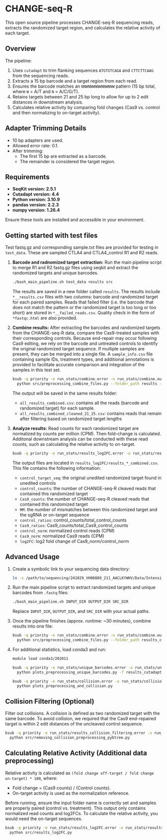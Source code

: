 # CHANGE-seq-R

This open source pipeline processes CHANGE-seq-R sequencing reads, extracts the randomized target region, and calculates the relative activity of each target.

## Overview

The pipeline:

1. Uses `cutadapt` to trim flanking sequences `ATGTGTCAGA` and `CTTCTTCAAG` from the sequencing reads.
2. Extracts a 15 bp barcode and a target region from each read.
3. Ensures the barcode matches an `NNWNNWNNWNNWNNW` pattern (15 bp total, where `W` = A/T and `N` = A/C/G/T).
4. Retains targets between 21 and 25 bp long to allow for up to 2 edit distances in downstream analysis.
5. Calculates relative activity by comparing fold changes (Cas9 vs. control and then normalizing to on-target activity).

## Adapter Trimming Details

- 10 bp adapters are used.
- Allowed error rate: 0.1.
- After trimming:
  - The first 15 bp are extracted as a barcode.
  - The remainder is considered the target region.
  
## Requirements

- **SeqKit version: 2.5.1**  
- **Cutadapt version: 4.4**
- **Python version: 3.10.9**
- **pandas version: 2.2.3**
- **numpy version: 1.26.4**

Ensure these tools are installed and accessible in your environment.

## Getting started with test files
Test fastq.gz and corresponding sample.txt files are provided for testing in `test_data`. These are sampled CTLA4 and CTLA4_control R1 and R2 reads. 

1. **Barcode and radnomized target extraction:** Run the main pipeline script to merge R1 and R2 fastq.gz files using seqkit and extract the randomized targets and unique barcodes. 
   ```bash
   ./bash_main_pipeline.sh test_data results src
   ```
   The results are saved in a new folder called `results`. The results include `*__results.csv` files with two columns: barcode and randomized target for each paired samples. Reads that failed filter (i.e. the barcode that does not match the pattern or the randomized target is too long or too short) are stored in `*__failed_reads.csv`. Quality check in the form of `*fastqc.html` are also provided.

2. **Combine results:** After extracting the barcodes and randomized targets from the CHANGE-seq-R data, compare the Cas9-treated samples with their corresponding controls. Because end-repair may occur following Cas9 editing, we rely on the barcode and untreated controls to identify the original randomized target sequence. If multiple samples are present, they can be merged into a single file.
   A `sample_info.csv` file containing sample IDs, treatment types, and additional annotations is provided to facilitate accurate comparison and integration of the samples in this test set.

   ```bash
   bsub -q priority -e run_stats/combine.error -o run_stats/combine.out -M 20000MB -n 1 \
     python src/preprocessing_combine_files.py --folder_path results --sample_info test_data/sample_info.csv
   ```

   The output will be saved in the same results folder:
   - `all_results_combined.csv`: contains all the reads (barcode and randomized target) for each sample.
   - `all_results_combined_cleaned_21_25.csv`: contains reads that remain after filtering based on randomized target lengths

3. **Analyze results:** Read counts for each randomized target are normalized by counts per million (CPM). Then fold-change is calculated. Additonal downstream analysis can be conducted with these read counts, such as calculating the relative activity to on-target.
   ```bash
   bsub -q priority -e run_stats/results_log2FC.error -o run_stats/results_log2FC.out -M 20000MB \ python src/results_log2FC.py --combined_results results/all_results_combined_cleaned_21_25.csv
   ```
   The output files are located in `results_log2FC/results_*_combined.csv`. This file contains the following information:
   - `control_target_seq`: the original unedited randomized target found in unedited controls
   - `control_counts`: the number of CHANGE-seq-R cleaved reads that contained this randomized target
   - `Cas9_counts`: the number of CHANGE-seq-R cleaved reads that contained this randomized target
   - `MM`: the number of mismatches between this randomized target and the sgRNA or on-target sequence
   - `control_ratios`: control_counts/total_control_counts
   - `Cas9_ratios`: Cas9_counts/total_Cas9_control_counts
   - `control_norm`: normalized control reads (CPM)
   - `Cas9_norm`: normalized Cas9 reads (CPM)
   - `log2FC`: log2 fold change of Cas9_norm/control_norm


## Advanced Usage

1. Create a symbolic link to your sequencing data directory:
   ```bash
   ln -s /path/to/sequencing/241029_VH00889_211_AACLKYWHV/Data/Intensities/BaseCalls ./241029_VH00889_211_AACLKYWHV
   ```

2. Run the main pipeline script to extract randomized targets and unique barcodes from `.fastq` files:
   ```bash
   ./bash_main_pipeline.sh INPUT_DIR OUTPUT_DIR SRC_DIR
   ```
   
   Replace `INPUT_DIR`, `OUTPUT_DIR`, and `SRC_DIR` with your actual paths.

3. Once the pipeline finishes (approx. runtime: ~30 minutes), combine results into one file:
   ```bash
   bsub -q priority -e run_stats/combine.error -o run_stats/combine.out -M 800000MB -n 1 \
     python src/preprocessing_combine_files.py --folder_path results_cutadaptv2 --sample_info sample_info.csv
   ```

4. For additional statistics, load conda3 and run:
   ```bash
   module load conda3/202011

   bsub -q priority -e run_stats/unique_barcodes.error -o run_stats/unique_barcodes.out -M 800000MB \
     python plots_preprocessing_unique_barcodes.py -f results_cutadaptv2/all_results_combined_cleaned_21_25.csv

   bsub -q priority -e run_stats/collision.error -o run_stats/collision.out -M 800000MB \
     python plots_preprocessing_and_collision.py
   ```

## Collision Filtering (Optional)

Filter out collisions. A collision is defined as two randomized target with the same barcode. To avoid collision, we required that the Cas9 end-repaired target is within 2 edit distances of the uncleaved control sequence.

```bash
bsub -q priority -e run_stats/results_collision_filtering.error -o run_stats/results_collision_filtering.out -M 800000MB \
  python src/removing_collision_preprocessing_pybtree.py
```

## Calculating Relative Activity (Additional data preprocessing)

Relative activity is calculated as `(fold change off-target / fold change on-target) * 100`, where:

- Fold change = (Cas9 counts) / (Control counts).
- On-target activity is used as the normalization reference.

Before running, ensure the input folder name is correctly set and samples are properly paired (control vs. treatment). This output only contains normalized read counts and log2FCs. To calculate the relative activity, you would need the on-target sequences. 

```bash
bsub -q priority -e run_stats/results_log2FC.error -o run_stats/results_log2FC.out -M 800000MB \
  python src/results_log2FC.py
```
